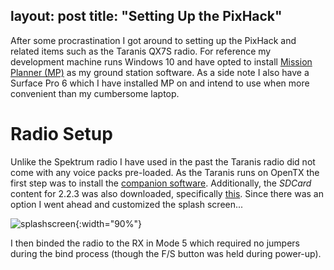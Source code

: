 layout: post
title: "Setting Up the PixHack"
---

After some procrastination I got around to setting up the PixHack and related items such as the Taranis QX7S radio. For reference my development machine runs Windows 10 and have opted to install [Mission Planner (MP)](http://ardupilot.org/planner/) as my ground station software. As a side note I also have a Surface Pro 6 which I have installed MP on and intend to use when more convenient than my cumbersome laptop. 

# Radio Setup
Unlike the Spektrum radio I have used in the past the Taranis radio did not come with any voice packs pre-loaded. As the Taranis runs on OpenTX the first step was to install the [companion software](https://www.open-tx.org/2019/01/06/opentx-2.2.3). Additionally, the *SDCard* content for 2.2.3 was also downloaded, specifically [this](https://downloads.open-tx.org/2.2/release/sdcard/opentx-x7/sdcard-taranis-x7-2.2V0018.zip). Since there was an option I went ahead and customized the splash screen...

![splashscreen]({{site.baseurl}}/images/radio/splashscreen.jpg){:width="90%"}

I then binded the radio to the RX in Mode 5 which required no jumpers during the bind process (though the F/S button was held during power-up).
